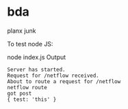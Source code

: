 bda
===

planx junk


To test node JS:

node index.js
Output
```
Server has started.
Request for /netflow received.
About to route a request for /netflow
netflow route
got post
{ test: 'this' }
```


